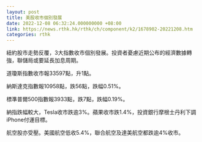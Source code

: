 ```yaml
---
layout: post
title: 美股收市個別發展
date: 2022-12-08 06:32:24.000000000 +08:00
link: https://news.rthk.hk/rthk/ch/component/k2/1678902-20221208.htm
categories: rthk
---
```


紐約股市走勢反覆，3大指數收市個別發展。投資者憂慮近期公布的經濟數據轉強，聯儲局或要延長加息周期。

道瓊斯指數收市報33597點，升1點。

納斯達克指數報10958點，跌56點，跌幅0.51%。

標準普爾500指數報3933點，跌7點，跌幅0.19%。

納指跌幅較大，Tesla收市跌逾3%。蘋果收市跌1.4%，投資銀行摩根士丹利下調iPhone付運目標。

航空股亦受壓。美國航空低收5.4%，聯合航空及達美航空都跌逾4%收市。
